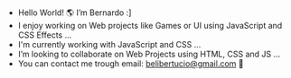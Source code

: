 - Hello World! 🌎 I’m Bernardo :]
- I enjoy working on Web projects like Games or UI using JavaScript and CSS Effects ...
- I'm currently working with JavaScript and CSS ...
- I’m looking to collaborate on Web Projects using HTML, CSS and JS ...
- You can contact me trough email: belibertucio@gmail.com 🎉
<!---
belibertucio/belibertucio is a ✨ special ✨ repository because its `README.md` (this file) appears on your GitHub profile.
You can click the Preview link to take a look at your changes.
--->

